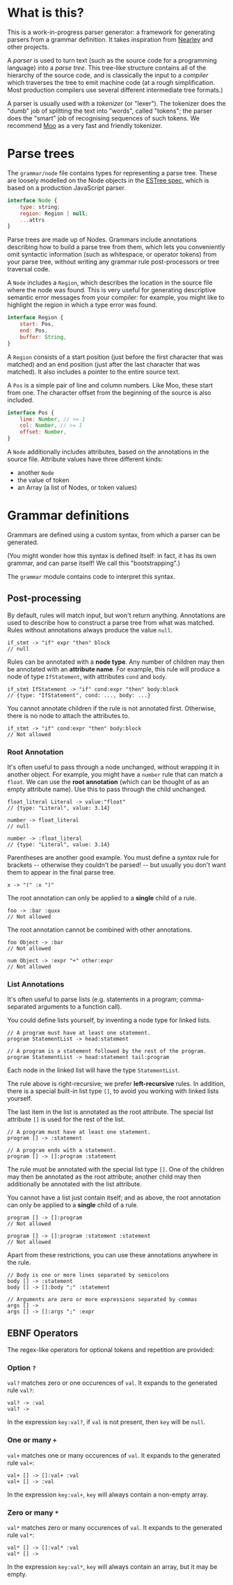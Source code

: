 
# What is this?

This is a work-in-progress parser generator: a framework for generating parsers from a grammar definition. It takes inspiration from [Nearley](https://github.com/kach/nearley) and other projects.

A _parser_ is used to turn text (such as the source code for a programming language) into a _parse tree_. This tree-like structure contains all of the hierarchy of the source code, and is classically the input to a _compiler_ which traverses the tree to emit machine code (at a rough simplification. Most production compilers use several different intermediate tree formats.)

A parser is usually used with a _tokenizer_ (or "lexer"). The tokenizer does the "dumb" job of splitting the text into "words", called "tokens"; the parser does the "smart" job of recognising sequences of such tokens. We recommend [Moo](https://github.com/no-context/moo) as a very fast and friendly tokenizer.


# Parse trees

The `grammar/node` file contains types for representing a parse tree. These are loosely modelled on the Node objects in the [ESTree spec](https://github.com/estree/estree/blob/master/es5.md#node-objects), which is based on a production JavaScript parser.

```js
interface Node {
    type: string;
    region: Region | null;
    ...attrs
}
```

Parse trees are made up of Nodes. Grammars include annotations describing how to build a parse tree from them, which lets you conveniently omit syntactic information (such as whitespace, or operator tokens) from your parse tree, without writing any grammar rule post-processors or tree traversal code.

A `Node` includes a `Region`, which describes the location in the source file where the node was found. This is very useful for generating descriptive semantic error messages from your compiler: for example, you might like to highlight the region in which a type error was found.

```js
interface Region {
    start: Pos,
    end: Pos,
    buffer: String,
}
```

A `Region` consists of a start position (just before the first character that was matched) and an end position (just after the last character that was matched). It also includes a pointer to the entire source text.

A `Pos` is a simple pair of line and column numbers. Like Moo, these start from one. The character offset from the beginning of the source is also included.

```js
interface Pos {
    line: Number, // >= 1
    col: Number, // >= 1
    offset: Number,
}
```

A `Node` additionally includes attributes, based on the annotations in the source file. Attribute values have three different kinds:

- another `Node`
- the value of token
- an Array (a list of Nodes, or token values)


# Grammar definitions

Grammars are defined using a custom syntax, from which a parser can be generated.

(You might wonder how this syntax is defined itself: in fact, it has its own grammar, and can parse itself! We call this "bootstrapping".)

The `grammar` module contains code to interpret this syntax.


## Post-processing

By default, rules will match input, but won't return anything. Annotations are used to describe how to construct a parse tree from what was matched. Rules without annotations always produce the value `null`.
    
    if_stmt -> "if" expr "then" block
    // null

Rules can be annotated with a **node type**. Any number of children may then be annotated with an **attribute name**. For example, this rule will produce a node of type `IfStatement`, with attributes `cond` and `body`.

    if_stmt IfStatement -> "if" cond:expr "then" body:block
    // {type: "IfStatement", cond: ..., body: ...}

You cannot annotate children if the rule is not annotated first. Otherwise, there is no node to attach the attributes to.

    if_stmt -> "if" cond:expr "then" body:block
    // Not allowed


### Root Annotation

It's often useful to pass through a node unchanged, without wrapping it in another object. For example, you might have a `number` rule that can match a `float`. We can use the **root annotation** (which can be thought of as an empty attribute name). Use this to pass through the child unchanged.

    float_literal Literal -> value:"float"
    // {type: "Literal", value: 3.14}

    number -> float_literal
    // null

    number -> :float_literal
    // {type: "Literal", value: 3.14}

Parentheses are another good example. You must define a _syntax_ rule for brackets -- otherwise they couldn't be parsed! -- but usually you don't want them to appear in the final parse tree.

    x -> "(" :x ")"

The root annotation can only be applied to a **single** child of a rule.

    foo -> :bar :quxx
    // Not allowed

The root annotation cannot be combined with other annotations.

    foo Object -> :bar
    // Not allowed

    num Object -> :expr "+" other:expr
    // Not allowed


### List Annotations

It's often useful to parse lists (e.g. statements in a program; comma-separated arguments to a function call).

You could define lists yourself, by inventing a node type for linked lists.

    // A program must have at least one statement.
    program StatementList -> head:statement

    // A program is a statement followed by the rest of the program.
    program StatementList -> head:statement tail:program

Each node in the linked list will have the type `StatementList`.

The rule above is right-recursive; we prefer **left-recursive** rules. In addition, there is a special built-in list type `[]`, to avoid you working with linked lists yourself.

The last item in the list is annotated as the root attribute. The special list attribute `[]` is used for the rest of the list.

    // A program must have at least one statement.
    program [] -> :statement

    // A program ends with a statement.
    program [] -> []:program :statement

The rule must be annotated with the special list type `[]`. One of the children may then be annotated as the root attribute; another child may then additionally be annotated with the list attribute.

You cannot have a list just contain itself; and as above, the root annotation can only be applied to a **single** child of a rule.

    program [] -> []:program
    // Not allowed

    program [] -> []:program :statement :statement
    // Not allowed

Apart from these restrictions, you can use these annotations anywhere in the rule.

    // Body is one or more lines separated by semicolons
    body [] -> :statement
    body [] -> []:body ";" :statement

    // Arguments are zero or more expressions separated by commas
    args [] -> 
    args [] -> []:args ";" :expr


## EBNF Operators

The regex-like operators for optional tokens and repetition are provided:


### Option `?`

`val?` matches zero or one occurences of `val`. It expands to the generated rule `val?`:

    val? -> :val
    val? ->

In the expression `key:val?`, if `val` is not present, then `key` will be `null`.


### One or many `+`

`val+` matches one or many occurences of `val`. It expands to the generated rule `val+`:

    val+ [] -> []:val+ :val
    val+ [] -> :val

In the expression `key:val+`, `key` will always contain a non-empty array.

### Zero or many `*`

`val*` matches zero or many occurences of `val`. It expands to the generated rule `val*`:

    val* [] -> []:val* :val
    val* [] ->

In the expression `key:val*`, `key` will always contain an array, but it may be empty.



